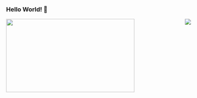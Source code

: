 ### Hello World! 👋
<img align="left" src="https://github-readme-stats.vercel.app/api?username=KuratasZ&show_icons=true" height="200" width="350"/>
<img align="right" src="https://github-readme-stats.vercel.app/api/top-langs/?username=KuratasZ&layout=compact"  />
